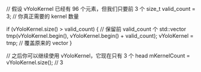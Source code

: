 // 假设 vYoloKernel 已经有 96 个元素，但我们只要前 3 个
size_t valid_count = 3;  // 你真正需要的 kernel 数量

if (vYoloKernel.size() > valid_count) {
    // 保留前 valid_count 个
    std::vector<YoloKernel> tmp(vYoloKernel.begin(), vYoloKernel.begin() + valid_count);
    vYoloKernel = tmp;  // 覆盖原来的 vector
}

// 之后你可以继续使用 vYoloKernel，它现在只有 3 个 head
mKernelCount = vYoloKernel.size();  // 3
